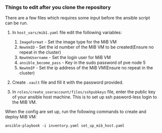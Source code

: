 ### Things to edit after you clone the repository

There are a few files which requires some input before the ansible script can be run.
1. In `host_vars/mib1.yaml` file edit the following variables:
    1. `ImageFormat` - Set the image type for the MiB VM
    1. `NewVmID` - Set the id number of the MiB VM to be created(Ensure no repeat in the cluster)
    1. `NewVmUsername` - Set the login user for MiB VM
    1. `ansible_become_pass` - Key in the sudo password of pve node 5
    1. `NewVmIP` - Set the ip address of the MiB VM(Ensure no repeat in the cluster)

1. Create `.vault` file and fill it with the password provided.

1. In `roles/create_useraccount/files/sshpubkeys` file, enter the public key of your ansible host machine. This is to set up ssh pasword-less login to the MiB VM.

When the config are set up, run the following commands to create and deploy MiB VM:
```
ansible-playbook -i inventory.yaml set_up_mib_host.yaml
```
